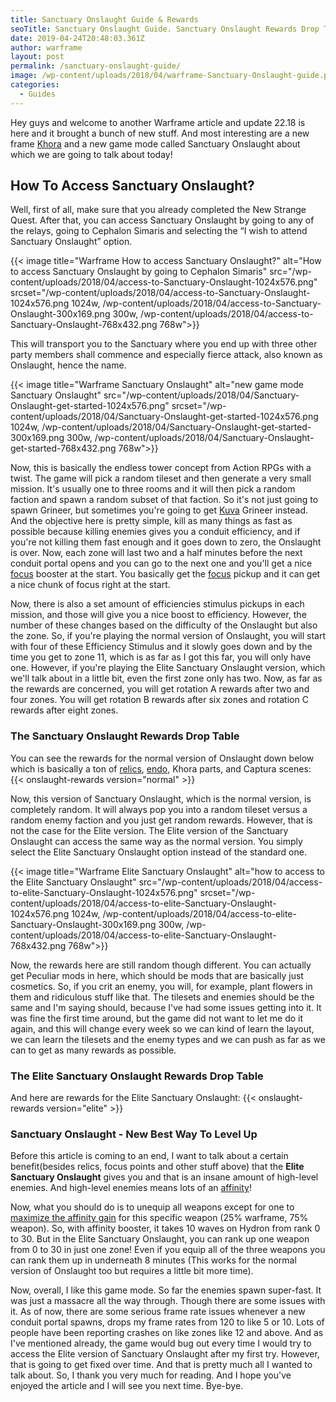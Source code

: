 ```yaml
---
title: Sanctuary Onslaught Guide & Rewards
seoTitle: Sanctuary Onslaught Guide. Sanctuary Onslaught Rewards Drop Table
date: 2019-04-24T20:48:03.361Z
author: warframe
layout: post
permalink: /sanctuary-onslaught-guide/
image: /wp-content/uploads/2018/04/warframe-Sanctuary-Onslaught-guide.png
categories:
  - Guides
---
```

Hey guys and welcome to another Warframe article and update 22.18 is here and it brought a bunch of new stuff. And most interesting are a new frame [Khora](/khora-whip-claw-build/ "Khora Whip Claw Build") and a new game mode called Sanctuary Onslaught about which we are going to talk about today!<!--more-->

## How To Access Sanctuary Onslaught?

Well, first of all, make sure that you already completed the New Strange Quest. After that, you can access Sanctuary Onslaught by going to any of the relays, going to Cephalon Simaris and selecting the &#8220;I wish to attend Sanctuary Onslaught&#8221; option.

{{< image title="Warframe How to access Sanctuary Onslaught?" alt="How to access Sanctuary Onslaught by going to Cephalon Simaris" src="/wp-content/uploads/2018/04/access-to-Sanctuary-Onslaught-1024x576.png" srcset="/wp-content/uploads/2018/04/access-to-Sanctuary-Onslaught-1024x576.png 1024w, /wp-content/uploads/2018/04/access-to-Sanctuary-Onslaught-300x169.png 300w, /wp-content/uploads/2018/04/access-to-Sanctuary-Onslaught-768x432.png 768w">}}

This will transport you to the Sanctuary where you end up with three other party members shall commence and especially fierce attack, also known as Onslaught, hence the name.

{{< image title="Warframe Sanctuary Onslaught" alt="new game mode Sanctuary Onslaught" src="/wp-content/uploads/2018/04/Sanctuary-Onslaught-get-started-1024x576.png" srcset="/wp-content/uploads/2018/04/Sanctuary-Onslaught-get-started-1024x576.png 1024w, /wp-content/uploads/2018/04/Sanctuary-Onslaught-get-started-300x169.png 300w, /wp-content/uploads/2018/04/Sanctuary-Onslaught-get-started-768x432.png 768w">}}

Now, this is basically the endless tower concept from Action RPGs with a twist. The game will pick a random tileset and then generate a very small mission. It's usually one to three rooms and it will then pick a random faction and spawn a random subset of that faction. So it's not just going to spawn Grineer, but sometimes you're going to get [Kuva](/where-and-how-to-farm-kuva/) Grineer instead. And the objective here is pretty simple, kill as many things as fast as possible because killing enemies gives you a conduit efficiency, and if you're not killing them fast enough and it goes down to zero, the Onslaught is over. Now, each zone will last two and a half minutes before the next conduit portal opens and you can go to the next one and you'll get a nice [focus](/how-to-farm-focus-points/) booster at the start. You basically get the [focus](/what-focus-school-to-choose-after-second-dream-quest/) pickup and it can get a nice chunk of focus right at the start.

Now, there is also a set amount of efficiencies stimulus pickups in each mission, and those will give you a nice boost to efficiency. However, the number of these changes based on the difficulty of the Onslaught but also the zone. So, if you're playing the normal version of Onslaught, you will start with four of these Efficiency Stimulus and it slowly goes down and by the time you get to zone 11, which is as far as I got this far, you will only have one. However, if you're playing the Elite Sanctuary Onslaught version, which we'll talk about in a little bit, even the first zone only has two. Now, as far as the rewards are concerned, you will get rotation A rewards after two and four zones. You will get rotation B rewards after six zones and rotation C rewards after eight zones.

### The Sanctuary Onslaught Rewards Drop Table

You can see the rewards for the normal version of Onslaught down below which is basically a ton of [relics](/how-to-farm-relics/ "How To Farm Relics in Warframe"), [endo](/how-farm-endo/), Khora parts, and Captura scenes:
{{< onslaught-rewards version="normal" >}}

Now, this version of Sanctuary Onslaught, which is the normal version, is completely random. It will always pop you into a random tileset versus a random enemy faction and you just get random rewards. However, that is not the case for the Elite version. The Elite version of the Sanctuary Onslaught can access the same way as the normal version. You simply select the Elite Sanctuary Onslaught option instead of the standard one.

{{< image title="Warframe Elite Sanctuary Onslaught" alt="how to access to the Elite Sanctuary Onslaught" src="/wp-content/uploads/2018/04/access-to-elite-Sanctuary-Onslaught-1024x576.png" srcset="/wp-content/uploads/2018/04/access-to-elite-Sanctuary-Onslaught-1024x576.png 1024w, /wp-content/uploads/2018/04/access-to-elite-Sanctuary-Onslaught-300x169.png 300w, /wp-content/uploads/2018/04/access-to-elite-Sanctuary-Onslaught-768x432.png 768w">}}

Now, the rewards here are still random though different. You can actually get Peculiar mods in here, which should be mods that are basically just cosmetics. So, if you crit an enemy, you will, for example, plant flowers in them and ridiculous stuff like that. The tilesets and enemies should be the same and I'm saying should, because I've had some issues getting into it. It was fine the first time around, but the game did not want to let me do it again, and this will change every week so we can kind of learn the layout, we can learn the tilesets and the enemy types and we can push as far as we can to get as many rewards as possible.

### The Elite Sanctuary Onslaught Rewards Drop Table

And here are rewards for the Elite Sanctuary Onslaught:
{{< onslaught-rewards version="elite" >}}

### Sanctuary Onslaught - New Best Way To Level Up

Before this article is coming to an end, I want to talk about a certain benefit(besides relics, focus points and other stuff above) that the **Elite Sanctuary Onslaught** gives you and that is an insane amount of high-level enemies. And high-level enemies means lots of an [affinity](/affinity-mastery-rank/)!

Now, what you should do is to unequip all weapons except for one to [maximize the affinity gain](/affinity-how-level-up/) for this specific weapon (25% warframe, 75% weapon). So, with affinity booster, it takes 10 waves on Hydron from rank 0 to 30. But in the Elite Sanctuary Onslaught, you can rank up one weapon from 0 to 30 in just one zone! Even if you equip all of the three weapons you can rank them up in underneath 8 minutes (This works for the normal version of Onslaught too but requires a little bit more time).

Now, overall, I like this game mode. So far the enemies spawn super-fast. It was just a massacre all the way through. Though there are some issues with it. As of now, there are some serious frame rate issues whenever a new conduit portal spawns, drops my frame rates from 120 to like 5 or 10. Lots of people have been reporting crashes on like zones like 12 and above. And as I've mentioned already, the game would bug out every time I would try to access the Elite version of Sanctuary Onslaught after my first try. However, that is going to get fixed over time. And that is pretty much all I wanted to talk about. So, I thank you very much for reading. And I hope you've enjoyed the article and I will see you next time. Bye-bye.
